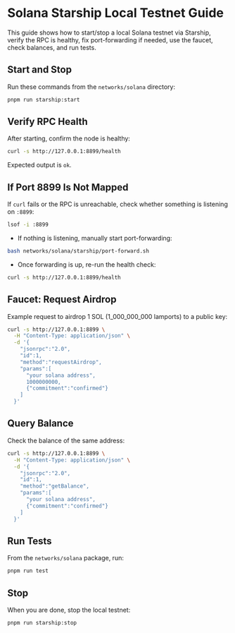 # Solana Starship Local Testnet Guide

This guide shows how to start/stop a local Solana testnet via Starship, verify the RPC is healthy, fix port-forwarding if needed, use the faucet, check balances, and run tests.

## Start and Stop

Run these commands from the `networks/solana` directory:

```bash
pnpm run starship:start
```

## Verify RPC Health

After starting, confirm the node is healthy:

```bash
curl -s http://127.0.0.1:8899/health
```

Expected output is `ok`.

## If Port 8899 Is Not Mapped

If `curl` fails or the RPC is unreachable, check whether something is listening on `:8899`:

```bash
lsof -i :8899
```

- If nothing is listening, manually start port-forwarding:

```bash
bash networks/solana/starship/port-forward.sh
```

- Once forwarding is up, re-run the health check:

```bash
curl -s http://127.0.0.1:8899/health
```

## Faucet: Request Airdrop

Example request to airdrop 1 SOL (1_000_000_000 lamports) to a public key:

```bash
curl -s http://127.0.0.1:8899 \
  -H "Content-Type: application/json" \
  -d '{
    "jsonrpc":"2.0",
    "id":1,
    "method":"requestAirdrop",
    "params":[
      "your solana address",
      1000000000,
      {"commitment":"confirmed"}
    ]
  }'
```

## Query Balance

Check the balance of the same address:

```bash
curl -s http://127.0.0.1:8899 \
  -H "Content-Type: application/json" \
  -d '{
    "jsonrpc":"2.0",
    "id":1,
    "method":"getBalance",
    "params":[
      "your solana address",
      {"commitment":"confirmed"}
    ]
  }'
```

## Run Tests

From the `networks/solana` package, run:

```bash
pnpm run test
```

## Stop

When you are done, stop the local testnet:

```bash
pnpm run starship:stop
```
